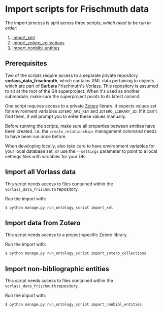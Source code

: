# Import scripts for Frischmuth data

The import process is split across three scripts, _which need to be run in order_:

1. [import_xml](import_xml.py)
2. [import_zotero_collections](import_zotero_collections.py)
3. [import_nonbibl_entities](import_nonbibl_entities.py)

## Prerequisites

Two of the scripts require access to a separate private repository **vorlass_data_frischmuth**, which contains XML data pertaining to objects which are part of Barbara Frischmuth's Vorlass. This repository is assumed to sit at the root of the Git superproject. When it's used as another submodule, make sure the superproject points to its latest commit.

One script requires access to a private [Zotero](https://www.zotero.org/) library. It expects values set for environment variables `ZOTERO_API_KEY` and  `ZOTERO_LIBRARY_ID`. If it can't find them, it will prompt you to enter these values manually.

Before running the scripts, make sure all properties between entities have been created. I.e. the `create_relationships` management command needs to have been run once before.

When developing locally, also take care to have environment variables for your local database set, or use the `--settings` parameter to point to a local settings files with variables for your DB.

## Import all Vorlass data

This script needs access to files contained within the `vorlass_data_frischmuth` repository.

Run the import with:
```sh
$ python manage.py run_ontology_script import_xml
```

## Import data from Zotero

This script needs access to a project-specific Zotero library.

Run the import with:
```sh
$ python manage.py run_ontology_script import_zotero_collections
```

## Import non-bibliographic entities

This script needs access to files contained within the `vorlass_data_frischmuth` repository.

Run the import with:
```sh
$ python manage.py run_ontology_script import_nonbibl_entities
```

